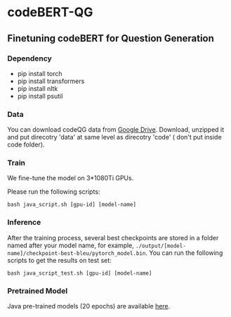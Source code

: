 # codeBERT-QG

## Finetuning codeBERT for Question Generation

### Dependency

- pip install torch
- pip install transformers
- pip install nltk 
- pip install psutil

### Data

You can download codeQG data from [Google Drive](https://drive.google.com/drive/folders/1YYKW5gfXJ1N6E0ga-gbNXRJ5ZZrz33UM?usp=sharing).  Download, unzipped it and put direcotry 'data' at same level as direcotry 'code' ( don't put inside code folder).
### Train 

We fine-tune the model on 3*1080Ti GPUs.

Please run the following scripts:

`bash java_script.sh [gpu-id] [model-name]`


### Inference

After the training process, several best checkpoints are stored in a folder named after your model name, for example, `./output/[model-name]/checkpoint-best-bleu/pytorch_model.bin`. You can run the following scripts to get the results on test set:

`bash java_script_test.sh [gpu-id] [model-name]`


### Pretrained Model

Java pre-trained models (20 epochs) are available [here](https://drive.google.com/drive/folders/1AnTlylVmsb9MLZWz9zxNetwASwd543o7?usp=sharing).
